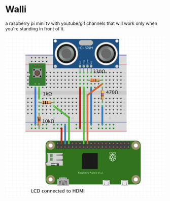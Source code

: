 # Walli

a raspberry pi mini tv with youtube/gif channels that will work only when you're standing in front of it.


![Alt text](circuit.png?raw=true "Title")

